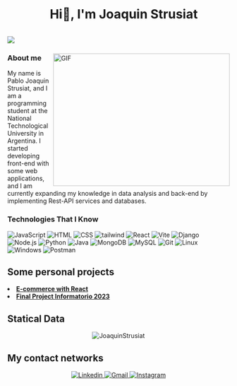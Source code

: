 <div id="user-content-toc">
  <ul align="center">
    <summary><h1 style="display: inline-block">Hi👋, I'm Joaquin Strusiat</h1></summary>
  </ul>
</div>

<img src="https://user-images.githubusercontent.com/73097560/115834477-dbab4500-a447-11eb-908a-139a6edaec5c.gif">


<div>
  <img align="right" top="500" height="300" width="400" alt="GIF" src="https://media.giphy.com/media/SWoSkN6DxTszqIKEqv/giphy.gif">

  <H3>About me</H3>
  <p>My name is Pablo Joaquin Strusiat, and I am a programming student at the National Technological University in Argentina. I started developing front-end with some web applications, and I am currently expanding my knowledge in data analysis and back-end by implementing Rest-API services and databases.</p>

 
  <h3>Technologies That I Know </h3>
  <p align="left">
    <img src="https://skillicons.dev/icons?i=javascript" alt="JavaScript" />
    <img src="https://skillicons.dev/icons?i=html" alt="HTML" />
    <img src="https://skillicons.dev/icons?i=css" alt="CSS" />
    <img src="https://skillicons.dev/icons?i=tailwind" alt="tailwind" />
    <img src="https://skillicons.dev/icons?i=react" alt="React" />
    <img src="https://skillicons.dev/icons?i=vite" alt="Vite" />
    <img src="https://skillicons.dev/icons?i=django" alt="Django" />
    <img src="https://skillicons.dev/icons?i=nodejs" alt="Node.js" />
    <img src="https://skillicons.dev/icons?i=python" alt="Python" />
    <img src="https://skillicons.dev/icons?i=java" alt="Java" />
    <img src="https://skillicons.dev/icons?i=mongo" alt="MongoDB" />
    <img src="https://skillicons.dev/icons?i=mysql" alt="MySQL" />
    <img src="https://skillicons.dev/icons?i=git" alt="Git" />
    <img src="https://skillicons.dev/icons?i=linux" alt="Linux" />
    <img src="https://skillicons.dev/icons?i=windows" alt="Windows" />
    <img src="https://skillicons.dev/icons?i=postman" alt="Postman" />
  </p>
</div>

## Some personal projects
<li><a href="https://js-fusion-tech.vercel.app"><strong>E-commerce with React</strong></a></li>
<li><a href="https://www.youtube.com/watch?v=8UajyIn-yr8&t=178s"><strong>Final Project Informatorio 2023</strong></a></li>


## Statical Data
<div align="center">
  <img src="https://github-readme-stats.vercel.app/api/top-langs?username=JoaquinStrusiat&locale=es&bg_color=0d1117&text_color=ffffff&layout=donut" alt="JoaquinStrusiat">
</div>


## My contact networks
<div align="center">
  <a href= "https://www.linkedin.com/in/pablo-joaquin-strusiat-8b289a279/">
      <img src="https://img.shields.io/badge/LinkedIn-0077B5?style=for-the-badge&logo=linkedin&logoColor=white" alt="Linkedin">
  </a>
  <a href= "mailto:joaquinpjs@gmail.com">
      <img src="https://img.shields.io/badge/Gmail-D14836?style=for-the-badge&logo=gmail&logoColor=white" alt="Gmail">
  </a>
  <a href= "https://www.instagram.com/joa_strusiat/">
    <img src="https://img.shields.io/badge/Instagram-E4405F?style=for-the-badge&logo=instagram&logoColor=white" alt="Instagram">
  </a>
</div>







  

